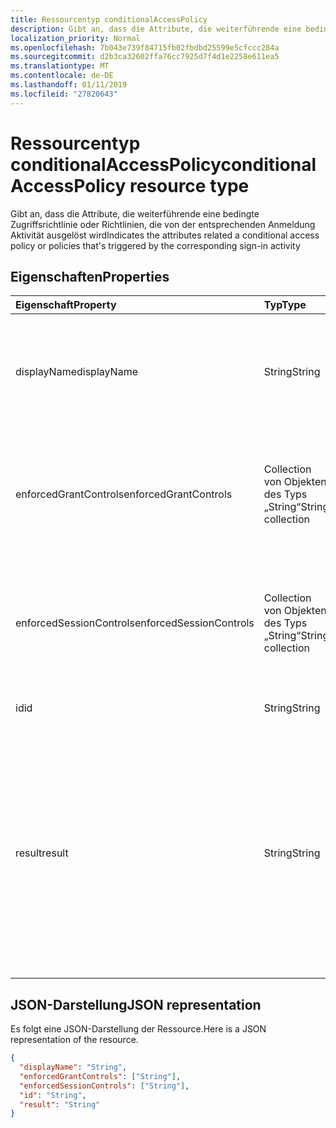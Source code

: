 ```yaml
---
title: Ressourcentyp conditionalAccessPolicy
description: Gibt an, dass die Attribute, die weiterführende eine bedingte Zugriffsrichtlinie oder Richtlinien, die von der entsprechenden Anmeldung Aktivität ausgelöst wird
localization_priority: Normal
ms.openlocfilehash: 7b043e739f84715fb02fbdbd25599e5cfccc284a
ms.sourcegitcommit: d2b3ca32602ffa76cc7925d7f4d1e2258e611ea5
ms.translationtype: MT
ms.contentlocale: de-DE
ms.lasthandoff: 01/11/2019
ms.locfileid: "27820643"
---
```

# <a name="conditionalaccesspolicy-resource-type"></a><span data-ttu-id="57079-103">Ressourcentyp conditionalAccessPolicy</span><span class="sxs-lookup"><span data-stu-id="57079-103">conditionalAccessPolicy resource type</span></span>
<span data-ttu-id="57079-104">Gibt an, dass die Attribute, die weiterführende eine bedingte Zugriffsrichtlinie oder Richtlinien, die von der entsprechenden Anmeldung Aktivität ausgelöst wird</span><span class="sxs-lookup"><span data-stu-id="57079-104">Indicates the attributes related a conditional access policy or policies that's triggered by the corresponding sign-in activity</span></span>



## <a name="properties"></a><span data-ttu-id="57079-105">Eigenschaften</span><span class="sxs-lookup"><span data-stu-id="57079-105">Properties</span></span>
| <span data-ttu-id="57079-106">Eigenschaft</span><span class="sxs-lookup"><span data-stu-id="57079-106">Property</span></span>     | <span data-ttu-id="57079-107">Typ</span><span class="sxs-lookup"><span data-stu-id="57079-107">Type</span></span>   |<span data-ttu-id="57079-108">Beschreibung</span><span class="sxs-lookup"><span data-stu-id="57079-108">Description</span></span>|
|:---------------|:--------|:----------|
|<span data-ttu-id="57079-109">displayName</span><span class="sxs-lookup"><span data-stu-id="57079-109">displayName</span></span>|<span data-ttu-id="57079-110">String</span><span class="sxs-lookup"><span data-stu-id="57079-110">String</span></span>|<span data-ttu-id="57079-111">Verweist auf den Namen der Richtlinie bedingten Zugriff (Beispiel: "Mehrstufiger Authentifizierung das für Vertriebs erfordern").</span><span class="sxs-lookup"><span data-stu-id="57079-111">Refers to the Name of the conditional access policy (example: “Require MFA for Salesforce”).</span></span>|
|<span data-ttu-id="57079-112">enforcedGrantControls</span><span class="sxs-lookup"><span data-stu-id="57079-112">enforcedGrantControls</span></span>|<span data-ttu-id="57079-113">Collection von Objekten des Typs „String“</span><span class="sxs-lookup"><span data-stu-id="57079-113">String collection</span></span>|<span data-ttu-id="57079-114">Bezieht sich auf die Grant-Steuerelemente, die durch die bedingte Zugriffsrichtlinie erzwungen (Beispiel: "Erfordern Multi-Factor Authentication").</span><span class="sxs-lookup"><span data-stu-id="57079-114">Refers to the grant controls enforced by the conditional access policy (example: “Require multi-factor authentication”).</span></span>|
|<span data-ttu-id="57079-115">enforcedSessionControls</span><span class="sxs-lookup"><span data-stu-id="57079-115">enforcedSessionControls</span></span>|<span data-ttu-id="57079-116">Collection von Objekten des Typs „String“</span><span class="sxs-lookup"><span data-stu-id="57079-116">String collection</span></span>|<span data-ttu-id="57079-117">Bezieht sich auf die Sitzung-Steuerelemente, die durch die bedingte Zugriffsrichtlinie erzwungen (Beispiel: "Erfordern app erzwungen Steuerelemente").</span><span class="sxs-lookup"><span data-stu-id="57079-117">Refers to the session controls enforced by the conditional access policy (example: “Require app enforced controls”).</span></span>|
|<span data-ttu-id="57079-118">id</span><span class="sxs-lookup"><span data-stu-id="57079-118">id</span></span>|<span data-ttu-id="57079-119">String</span><span class="sxs-lookup"><span data-stu-id="57079-119">String</span></span>|<span data-ttu-id="57079-120">Eindeutige GUID bedingte-Richtlinie</span><span class="sxs-lookup"><span data-stu-id="57079-120">Unique GUID of the conditional access policy</span></span>|
|<span data-ttu-id="57079-121">result</span><span class="sxs-lookup"><span data-stu-id="57079-121">result</span></span>|<span data-ttu-id="57079-122">String</span><span class="sxs-lookup"><span data-stu-id="57079-122">String</span></span>| <span data-ttu-id="57079-123">Gibt das Ergebnis der Zertifizierungsstellenrichtlinie, die ausgelöst wurde. Mögliche Werte sind:</span><span class="sxs-lookup"><span data-stu-id="57079-123">Indicates the result of the CA policy that was triggered.Possible values are:</span></span><br/> `success` <br/> `failure` <br/> <span data-ttu-id="57079-124">`notApplied`-Richtlinie wird nicht angewendet, da Drahtloszugriff nicht erfüllt wurden.</span><span class="sxs-lookup"><span data-stu-id="57079-124">`notApplied` - Policy isn't applied because policy conditions were not met.</span></span> <br/> <span data-ttu-id="57079-125">`notEnabled`-Dies ist aufgrund der Richtlinie in deaktiviertem Zustand.</span><span class="sxs-lookup"><span data-stu-id="57079-125">`notEnabled` - This is due to the policy in disabled state.</span></span>|

## <a name="json-representation"></a><span data-ttu-id="57079-126">JSON-Darstellung</span><span class="sxs-lookup"><span data-stu-id="57079-126">JSON representation</span></span>

<span data-ttu-id="57079-127">Es folgt eine JSON-Darstellung der Ressource.</span><span class="sxs-lookup"><span data-stu-id="57079-127">Here is a JSON representation of the resource.</span></span>

<!-- {
  "blockType": "resource",
  "optionalProperties": [

  ],
  "@odata.type": "microsoft.graph.conditionalAccessPolicy"
}-->

```json
{
  "displayName": "String",
  "enforcedGrantControls": ["String"],
  "enforcedSessionControls": ["String"],
  "id": "String",
  "result": "String"
}

```

<!-- uuid: 8fcb5dbc-d5aa-4681-8e31-b001d5168d79
2015-10-25 14:57:30 UTC -->
<!-- {
  "type": "#page.annotation",
  "description": "conditionalAccessPolicy resource",
  "keywords": "",
  "section": "documentation",
  "tocPath": ""
}-->
